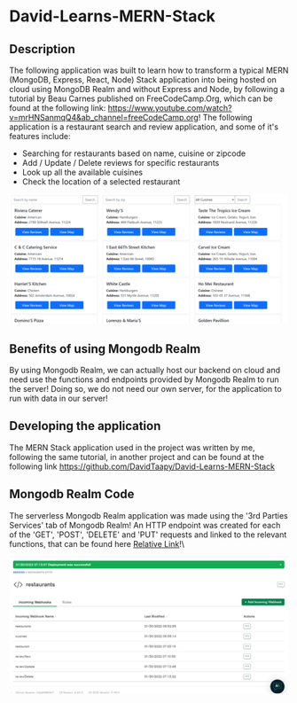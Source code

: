 # David-Learns-MERN-Stack

## Description
The following application was built to learn how to transform a typical MERN (MongoDB, Express, React, Node) Stack application into being hosted on cloud using MongoDB Realm and without Express and Node, by following a tutorial by Beau Carnes published on FreeCodeCamp.Org, which can be found at the following link: https://www.youtube.com/watch?v=mrHNSanmqQ4&ab_channel=freeCodeCamp.org! The following application is a restaurant search and review application, and some of it's features include:
- Searching for restaurants based on name, cuisine or zipcode
- Add / Update / Delete reviews for specific restaurants
- Look up all the available cuisines
- Check the location of a selected restaurant

![Picture of website](/snapshots/Sample.png)

## Benefits of using Mongodb Realm

By using Mongodb Realm, we can actually host our backend on cloud and need use the functions and endpoints provided by Mongodb Realm to run the server! Doing so, we do not need our own server, for the application to run with data in our server!

## Developing the application
The MERN Stack application used in the project was written by me, following the same tutorial, in another project and can be found at the following link https://github.com/DavidTaapy/David-Learns-MERN-Stack

## Mongodb Realm Code

The serverless Mongodb Realm application was made using the '3rd Parties Services' tab of Mongodb Realm! An HTTP endpoint was created for each of the 'GET', 'POST', 'DELETE' and 'PUT' requests and linked to the relevant functions, that can be found here [Relative Link]("./realm")!\

![Picture of Mongodb Realm](/snapshots/Realm.png)